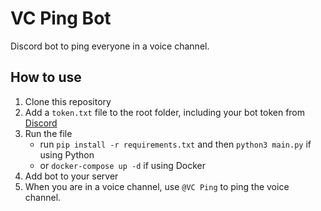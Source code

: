 # VC Ping Bot

Discord bot to ping everyone in a voice channel.

## How to use

1. Clone this repository
2. Add a `token.txt` file to the root folder, including your bot token from [Discord](https://discord.com/developers)
3. Run the file
    - run `pip install -r requirements.txt` and then `python3 main.py` if using Python
    - or `docker-compose up -d` if using Docker
4. Add bot to your server
5. When you are in a voice channel, use `@VC Ping` to ping the voice channel.
